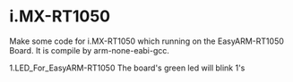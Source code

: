 # i.MX-RT1050

Make some code for i.MX-RT1050 which running on the EasyARM-RT1050 Board.
It is compile by arm-none-eabi-gcc.


1.LED_For_EasyARM-RT1050
	The board's green led will blink 1's